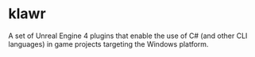 klawr
=====

A set of Unreal Engine 4 plugins that enable the use of C# (and other CLI languages) in game projects targeting the Windows platform.
